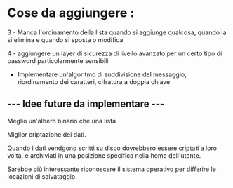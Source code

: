 


# Cose da aggiungere :

3 - Manca l'ordinamento della lista quando si aggiunge qualcosa, quando la si elimina e quando si sposta o modifica

4 - aggiungere un layer di sicurezza di livello avanzato per un certo tipo di password particolarmente sensibili
 - Implementare un'algoritmo di suddivisione del messaggio, riordinamento dei caratteri, cifratura a doppia chiave


## --- Idee future da implementare ---

Meglio un'albero binario che una lista

Miglior criptazione dei dati.

Quando i dati vendgono scritti su disco dovrebbero essere criptati a loro volta, e archiviati in una posizione specifica nella home dell'utente.


Sarebbe più interessante riconoscere il sistema operativo per differire le locazioni di salvataggio.

